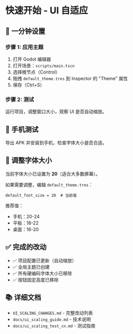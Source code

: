 # 快速开始 - UI 自适应

## 🎯 一分钟设置

### 步骤 1: 应用主题
1. 打开 Godot 编辑器
2. 打开场景：`scripts/main.tscn`
3. 选择根节点（Control）
4. 拖拽 `default_theme.tres` 到 Inspector 的 "Theme" 属性
5. 保存（Ctrl+S）

### 步骤 2: 测试
运行项目，调整窗口大小，观察 UI 是否自动缩放。

## 📱 手机测试

导出 APK 并安装到手机，检查字体大小是否合适。

## 🔧 调整字体大小

当前字体大小已设置为 **20**（适合大多数屏幕）。

如果需要调整，编辑 `default_theme.tres`：

```gdresource
default_font_size = 20  # 当前值
```

推荐值：
- 手机：20-24
- 平板：18-22
- 桌面：16-20

## ✅ 完成的改动

- ✅ 项目配置已更新（自动缩放）
- ✅ 全局主题已创建
- ✅ 所有硬编码字体大小已移除
- ✅ 按钮固定高度已移除

## 📚 详细文档

- `UI_SCALING_CHANGES.md` - 完整改动列表
- `docs/ui_scaling_guide.md` - 技术说明
- `docs/ui_scaling_test_cn.md` - 测试指南
